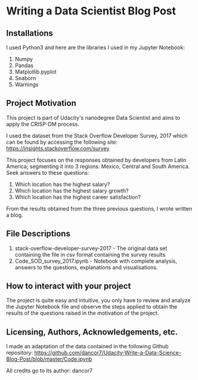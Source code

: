 # Writing a Data Scientist Blog Post

## Installations
I used Python3 and here are the libraries I used in my Jupyter Notebook:
1. Numpy
2. Pandas
3. Matplotlib.pyplot
4. Seaborn
5. Warnings

## Project Motivation
This project is part of Udacity's nanodegree Data Scientist and aims to apply the CRISP-DM process.

I used the dataset from the Stack Overflow Developer Survey, 2017 which can be found by accessing the following site: https://insights.stackoverflow.com/survey

This project focuses on the responses obtained by developers from Latin America; segmenting it into 3 regions: Mexico, Central and South America. Seek answers to these questions:
1. Which location has the highest salary?
2. Which location has the highest salary growth?
3. Which location has the highest career satisfaction?

From the results obtained from the three previous questions, I wrote written a blog.

## File Descriptions
1. stack-overflow-developer-survey-2017 - The original data set containing the file in csv format containing the survey results
2. Code_SOD_survey_2017.ipynb - Notebook with complete analysis, answers to the questions, explanations and visualisations.

## How to interact with your project
The project is quite easy and intuitive, you only have to review and analyze the Jupyter Notebook file and observe the steps applied to obtain the results of the questions raised in the motivation of the project.


## Licensing, Authors, Acknowledgements, etc.
I made an adaptation of the data contained in the following Github repository: https://github.com/dancor7/Udacity-Write-a-Data-Science-Blog-Post/blob/master/Code.ipynb

All credits go to its author: dancor7
